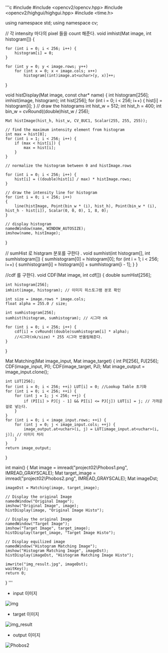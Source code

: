 '''c
#include <iostream>
#include <opencv2/opencv.hpp>
#include <opencv2/highgui/highgui.hpp>
#include <time.h>

using namespace std;
using namespace cv;

// 각 intensity 마다의 pixel 들을 count 해준다.
void imhist(Mat image, int histogram[]) {

	for (int i = 0; i < 256; i++) {
		histogram[i] = 0;
	}

	for (int y = 0; y < image.rows; y++)
		for (int x = 0; x < image.cols; x++)
			histogram[(int)image.at<uchar>(y, x)]++;
}

void histDisplay(Mat image, const char* name)
{
	int histogram[256];
	imhist(image, histogram);
	int hist[256];
	for (int i = 0; i < 256; i++)
	{
		hist[i] = histogram[i];
	}
	// draw the histograms
	int hist_w = 512; int hist_h = 400;
	int bin_w = cvRound((double)hist_w / 256);

	Mat histImage(hist_h, hist_w, CV_8UC1, Scalar(255, 255, 255));

	// find the maximum intensity element from histogram
	int max = hist[0];
	for (int i = 1; i < 256; i++) {
		if (max < hist[i]) {
			max = hist[i];
		}
	}

	// normalize the histogram between 0 and histImage.rows

	for (int i = 0; i < 256; i++) {
		hist[i] = ((double)hist[i] / max) * histImage.rows;
	}

	// draw the intensity line for histogram
	for (int i = 0; i < 256; i++)
	{
		line(histImage, Point(bin_w * (i), hist_h), Point(bin_w * (i), hist_h - hist[i]), Scalar(0, 0, 0), 1, 8, 0);
	}

	// display histogram
	namedWindow(name, WINDOW_AUTOSIZE);
	imshow(name, histImage);
}

// sumHist 로 histgram 분포를 구한다 .
void sumhist(int histogram[], int sumhistogram[]) {
	sumhistogram[0] = histogram[0];
	for (int i = 1; i < 256; i++) {
		sumhistogram[i] = histogram[i] + sumhistogram[i - 1];
	}
}

//cdf 를 구한다.
void CDF(Mat image, int cdf[]) {
	double sumHist[256];

	int histogram[256];
	imhist(image, histogram); // 이미지 히스토그램 분포 확인

	int size = image.rows * image.cols;
	float alpha = 255.0 / size;

	int sumhistogram[256];
	sumhist(histogram, sumhistogram); // 시그마 nk

	for (int i = 0; i < 256; i++) {
		cdf[i] = cvRound((double)sumhistogram[i] * alpha);
		//시그마(nk/size) * 255 시그마 반올림해준다.
	}
}

Mat Matching(Mat image_input, Mat image_target) {
	int PI[256], PJ[256];
	CDF(image_input, PI);
	CDF(image_target, PJ);
	Mat image_output = image_input.clone();

	int LUT[256];
	for (int i = 0; i < 256; ++i) LUT[i] = 0; //Lookup Table 초기화
	for (int i = 0; i < 256; ++i) {
		for (int j = 1; j < 256; ++j) {
			if (PI[i] > PJ[j - 1] && PI[i] <= PJ[j]) LUT[i] = j; // 가까운 걸로 넣는다.
		}
	}
	for (int i = 0; i < image_input.rows; ++i) {
		for (int j = 0; j < image_input.cols; ++j) {
			image_output.at<uchar>(i, j) = LUT[image_input.at<uchar>(i, j)]; // 이미지 처리
		}
	}
	return image_output;
}


int main() {
	Mat image = imread("project02\\Phobos1.png", IMREAD_GRAYSCALE);
	Mat target_image = imread("project02\\Phobos2.png", IMREAD_GRAYSCALE);
	Mat imageDst;

	imageDst = Matching(image, target_image);  

	// Display the original Image
	namedWindow("Original Image");
	imshow("Original Image", image);
	histDisplay(image, "Original Image Histo");

	// Display the original Image
	namedWindow("Target Image");
	imshow("Target Image", target_image);
	histDisplay(target_image, "Target Image Histo");

	// Display equilized image
	namedWindow("Histogram Matching Image");
	imshow("Histogram Matching Image", imageDst);
	histDisplay(imageDst, "Histogram Matching Image Histo");
	
	imwrite("img_result.jpg", imageDst);
	waitKey();
	return 0;
}
'''

* input 이미지


![img](https://user-images.githubusercontent.com/46625602/85665108-0298cd80-b6f6-11ea-8e1b-c74d5be651a4.jpg)

* target 이미지


![img_result](https://user-images.githubusercontent.com/46625602/85665149-104e5300-b6f6-11ea-9593-b6c7597227c9.jpg)

* output 이미지


![Phobos2](https://user-images.githubusercontent.com/46625602/85665188-193f2480-b6f6-11ea-86ce-5f0dfd693831.png)
